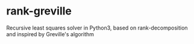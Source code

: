 # rank-greville
Recursive least squares solver in Python3, based on rank-decomposition and inspired by Greville's algorithm
